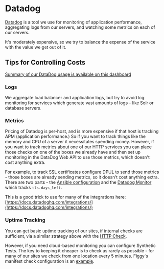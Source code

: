 # Datadog

[Datadog](https://app.datadoghq.com/) is a tool we use for monitoring of
application performance, aggregating logs from our servers, and watching some
metrics on each of our servers.

It's moderately expensive, so we try to balance the expense of the service with
the value we get out of it.

## Tips for Controlling Costs

[Summary of our DataDog usage is available on this dashboard](https://app.datadoghq.com/dash/integration/apm_estimated_usage?_gl=1%2A352rem%2A_ga%2AMjA1NzE0OTk4OS4xNjg0MzQ4ODgy%2A_ga_KN80RDFSQK%2AMTY4NDQyNjQ3NS40LjEuMTY4NDQyNzIyMC4zNC4wLjA.%2A_fplc%2ANGFSQ3MlMkZPMDIzYldNSVRZVzVCTUhIeFk3JTJGV1RzSFppU2pySzloajZ3WFklMkJ0bVFBWmRFWjU1JTJGeUt1bSUyRndPMnQlMkZkWDJMU25zbkglMkY3ZXgyMkFUbWhsTU1vQTF5dWNMVFFhekpjcGVoU0RJUUh6UVBidDBoZWlFcGUlMkJmM25oUSUzRCUzRA..&from_ts=1684423665468&to_ts=1684427265468&live=true)

### Logs

We aggregate load balancer and application logs, but try to avoid log monitoring
for services which generate vast amounts of logs - like Solr or database
servers.

### Metrics

Pricing of Datadog is per-host, and is more expensive if that host is tracking
APM (application performance.) So if you want to track things like the memory
and CPU of a server it necessitates spending money. However, if you want to
track metrics about one of our HTTP services you can place those checks on one
of the boxes we already have and then set up monitoring in the DataDog Web API
to use those metrics, which doesn't cost anything extra.

For example, to track SSL certificates configure DPUL to send those metrics -
those boxes are already sending metrics, so it doesn't cost anything extra.
There are two parts - the [Ansible
configuration](https://github.com/pulibrary/princeton_ansible/blob/9c09848656c3a4f14c5007c40c570f3f83345848/group_vars/dpul/production.yml#L119-L148)
and the [Datadog Monitor](https://app.datadoghq.com/monitors/61807889) which
tracks `tls.days_left`.

This is a good trick to use for many of the integrations here:
[https://docs.datadoghq.com/integrations/](https://docs.datadoghq.com/integrations/)

### Uptime Tracking

You can get basic uptime tracking of our sites, if internal checks are
sufficient, via a similar strategy above with the [HTTP
Check](https://docs.datadoghq.com/integrations/http_check/).

However, if you need cloud-based monitoring you can configure Synthetic Tests.
The key to keeping it cheaper is to check as rarely as possible - for many of our sites we check from
one location every 5 minutes. Figgy's manifest check configuration is an
[example](https://app.datadoghq.com/synthetics/edit/czb-n67-mrf).

